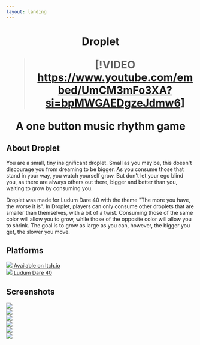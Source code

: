 ```yaml
---
layout: landing
---
```


<h1 align="center">

Droplet

> [!VIDEO https://www.youtube.com/embed/UmCM3mFo3XA?si=bpMWGAEDgzeJdmw6]

A one button music rhythm game

</h1>

## About Droplet

You are a small, tiny insignificant droplet. Small as you may be, this doesn't discourage you from dreaming to be bigger. As you consume those that stand in your way, you watch yourself grow. But don't let your ego blind you, as there are always others out there, bigger and better than you, waiting to grow by consuming you.

Droplet was made for Ludum Dare 40 with the theme "The more you have, the worse it is". In Droplet, players can only consume other droplets that are smaller than themselves, with a bit of a twist. Consuming those of the same color will allow you to grow, while those of the opposite color will allow you to shrink. The goal is to grow as large as you can, however, the bigger you get, the slower you move.

## Platforms

<div class="row">
    <div class="col col-4">
        <a class="platform-button button-itch" href="https://manbeardgames.itch.io/droplet" target="_blank">
            <img src="/images/platforms/itch.png" class="platform-image"/>
            <span class="platform-label">Available on Itch.io</span>
        </a>
    </div>
        <div class="col col-4">
        <a class="platform-button button-ludum" href="https://ldjam.com/events/ludum-dare/40/droplet" target="_blank">
            <img src="/images/platforms/ludum.png" class="platform-image"/>
            <span class="platform-label">Ludum Dare 40</span>
        </a>
    </div>
</div>

## Screenshots

<div class="row">
    <div class="col col-4">
        <img src="/images/games/droplet/screenshot_01.png" />
    </div>
    <div class="col col-4">
        <img src="/images/games/droplet/screenshot_02.png" />
    </div>
    <div class="col col-4">
        <img src="/images/games/droplet/screenshot_03.png" />
    </div>
    <div class="col col-4">
        <img src="/images/games/droplet/screenshot_04.png" />
    </div>
    <div class="col col-4">
        <img src="/images/games/droplet/screenshot_05.png" />
    </div>
    <div class="col col-4">
        <img src="/images/games/droplet/screenshot_06.png" />
    </div>
</div>